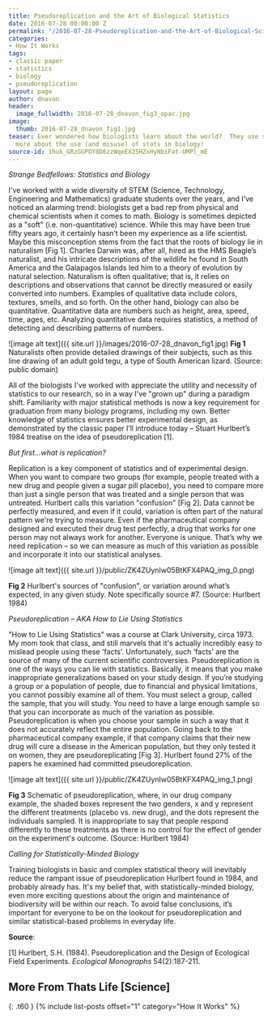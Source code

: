 ```yaml
---
title: Pseudoreplication and the Art of Biological Statistics
date: 2016-07-28 00:00:00 Z
permalink: "/2016-07-28-Pseudoreplication-and-the-Art-of-Biological-Sciences-DNavon/"
categories:
- How It Works
tags:
- classic paper
- statistics
- biology
- pseudoreplication
layout: page
author: dnavon
header:
  image_fullwidth: 2016-07-28_dnavon_fig3_opac.jpg
image:
  thumb: 2016-07-28_dnavon_fig1.jpg
teaser: Ever wondered how biologists learn about the world?  They use statistics.  Learn
  more about the use (and misuse) of stats in biology!
source-id: 1huk_GRzGGPOY8D6zzWqeEX25HZxHyNbiFat-UMPl_mE
---
```


*Strange Bedfellows: Statistics and Biology*

I've worked with a wide diversity of STEM (Science, Technology, Engineering and Mathematics) graduate students over the years, and I’ve noticed an alarming trend: biologists get a bad rep from physical and chemical scientists when it comes to math.  Biology is sometimes depicted as a "soft" (i.e. non-quantitative) science.  While this may have been true fifty years ago, it certainly hasn’t been my experience as a life scientist.  Maybe this misconception stems from the fact that the roots of biology lie in naturalism [Fig 1].  Charles Darwin was, after all, hired as the HMS Beagle’s naturalist, and his intricate descriptions of the wildlife he found in South America and the Galapagos Islands led him to a theory of evolution by natural selection.  Naturalism is often qualitative; that is, it relies on descriptions and observations that cannot be directly measured or easily converted into numbers.  Examples of qualitative data include colors, textures, smells, and so forth.  On the other hand, biology can also be quantitative.  Quantitative data are numbers such as height, area, speed, time, ages, etc.  Analyzing quantitative data requires statistics, a method of detecting and describing patterns of numbers.


![image alt text]({{ site.url }}/images/2016-07-28_dnavon_fig1.jpg)
**Fig 1** Naturalists often provide detailed drawings of their subjects, such as this line drawing of an adult gold tegu, a type of South American lizard.  (Source: public domain)

 

All of the biologists I've worked with appreciate the utility and necessity of statistics to our research, so in a way I’ve "grown up" during a paradigm shift.  Familiarity with major statistical methods is now a key requirement for graduation from many biology programs, including my own.  Better knowledge of statistics ensures better experimental design, as demonstrated by the classic paper I’ll introduce today – Stuart Hurlbert’s 1984 treatise on the idea of pseudoreplication [1].

 

*But first…what is replication?*

Replication is a key component of statistics and of experimental design.  When you want to compare two groups (for example, people treated with a new drug and people given a sugar pill placebo), you need to compare more than just a single person that was treated and a single person that was untreated.  Hurlbert calls this variation "confusion" [Fig 2]. Data cannot be perfectly measured, and even if it could, variation is often part of the natural pattern we're trying to measure. Even if the pharmaceutical company designed and executed their drug test perfectly, a drug that works for one person may not always work for another.  Everyone is unique.  That’s why we need replication – so we can measure as much of this variation as possible and incorporate it into our statistical analyses.

 

![image alt text]({{ site.url }}/public/ZK4ZUynIw05BtKFX4PAQ_img_0.png)

**Fig 2** Hurlbert's sources of "confusion", or variation around what’s expected, in any given study. Note specifically source #7.  (Source: Hurlbert 1984)

 

*Pseudoreplication – AKA How to Lie Using Statistics*

"How to Lie Using Statistics" was a course at Clark University, circa 1973.  My mom took that class, and still marvels that it's actually incredibly easy to mislead people using these 'facts’.  Unfortunately, such ‘facts’ are the source of many of the current scientific controversies.  Pseudoreplication is one of the ways you can lie with statistics.  Basically, it means that you make inappropriate generalizations based on your study design.  If you’re studying a group or a population of people, due to financial and physical limitations, you cannot possibly examine all of them.  You must select a group, called the sample, that you will study.  You need to have a large enough sample so that you can incorporate as much of the variation as possible.  Pseudoreplication is when you choose your sample in such a way that it does not accurately reflect the entire population.  Going back to the pharmaceutical company example, if that company claims that their new drug will cure a disease in the American population, but they only tested it on women, they are pseudoreplicating [Fig 3].  Hurlbert found 27% of the papers he examined had committed pseudoreplication.

![image alt text]({{ site.url }}/public/ZK4ZUynIw05BtKFX4PAQ_img_1.png)

**Fig 3** Schematic of pseudoreplication, where, in our drug company example, the shaded boxes represent the two genders, x and y represent the different treatments (placebo vs. new drug), and the dots represent the individuals sampled.  It is inappropriate to say that people respond differently to these treatments as there is no control for the effect of gender on the experiment's outcome. (Source: Hurlbert 1984)

 

*Calling for Statistically-Minded Biology*

Training biologists in basic and complex statistical theory will inevitably reduce the rampant issue of pseudoreplication Hurlbert found in 1984, and probably already has.  It's my belief that, with statistically-minded biology, even more exciting questions about the origin and maintenance of biodiversity will be within our reach.  To avoid false conclusions, it’s important for everyone to be on the lookout for pseudoreplication and similar statistical-based problems in everyday life.

**Source**:

[1] Hurlbert, S.H. (1984). Pseudoreplication and the Design of Ecological Field Experiments. *Ecological Monographs* 54(2):187-211.  

## More From Thats Life [Science]
{: .t60 }
{% include list-posts offset="1" category="How It Works" %}
